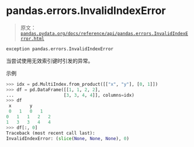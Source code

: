 # pandas.errors.InvalidIndexError

> 原文：[`pandas.pydata.org/docs/reference/api/pandas.errors.InvalidIndexError.html`](https://pandas.pydata.org/docs/reference/api/pandas.errors.InvalidIndexError.html)

```py
exception pandas.errors.InvalidIndexError
```

当尝试使用无效索引键时引发的异常。

示例

```py
>>> idx = pd.MultiIndex.from_product([["x", "y"], [0, 1]])
>>> df = pd.DataFrame([[1, 1, 2, 2],
...                   [3, 3, 4, 4]], columns=idx)
>>> df
 x       y
 0   1   0   1
0   1   1   2   2
1   3   3   4   4
>>> df[:, 0]
Traceback (most recent call last):
InvalidIndexError: (slice(None, None, None), 0) 
```

